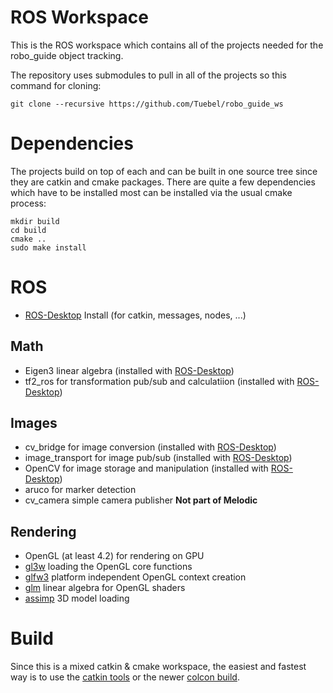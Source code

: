 # ROS Workspace
This is the ROS workspace which contains all of the projects needed for the
robo_guide object tracking.

The repository uses submodules to pull in all of the projects so this command
for cloning:

`git clone --recursive https://github.com/Tuebel/robo_guide_ws`

# Dependencies
The projects build on top of each and can be built in one source tree since they
are catkin and cmake packages. There are quite a few dependencies which have to
be installed most can be installed via the usual cmake process:
```
mkdir build
cd build
cmake ..
sudo make install
```

# ROS
- [ROS-Desktop](http://wiki.ros.org/melodic) Install (for catkin, messages, nodes, ...)

## Math
- Eigen3 linear algebra (installed with [ROS-Desktop](http://wiki.ros.org/melodic))
- tf2_ros for transformation pub/sub and calculatiion (installed with [ROS-Desktop](http://wiki.ros.org/melodic))

## Images
- cv_bridge for image conversion (installed with [ROS-Desktop](http://wiki.ros.org/melodic))
- image_transport for image pub/sub (installed with [ROS-Desktop](http://wiki.ros.org/melodic))
- OpenCV for image storage and manipulation (installed with [ROS-Desktop](http://wiki.ros.org/melodic))
- aruco for marker detection
- cv_camera simple camera publisher **Not part of Melodic**

## Rendering
- OpenGL (at least 4.2) for rendering on GPU
- [gl3w](https://github.com/skaslev/gl3w) loading the OpenGL core functions
- [glfw3](https://www.glfw.org/) platform independent OpenGL context creation
- [glm](https://glm.g-truc.net/) linear algebra for OpenGL shaders
- [assimp](http://www.assimp.org/) 3D model loading

# Build
Since this is a mixed catkin & cmake workspace, the easiest and fastest way is
to use the [catkin tools](https://catkin-tools.readthedocs.io/en/latest/) or the
newer [colcon build](https://colcon.readthedocs.io/en/latest/user/quick-start.html).
